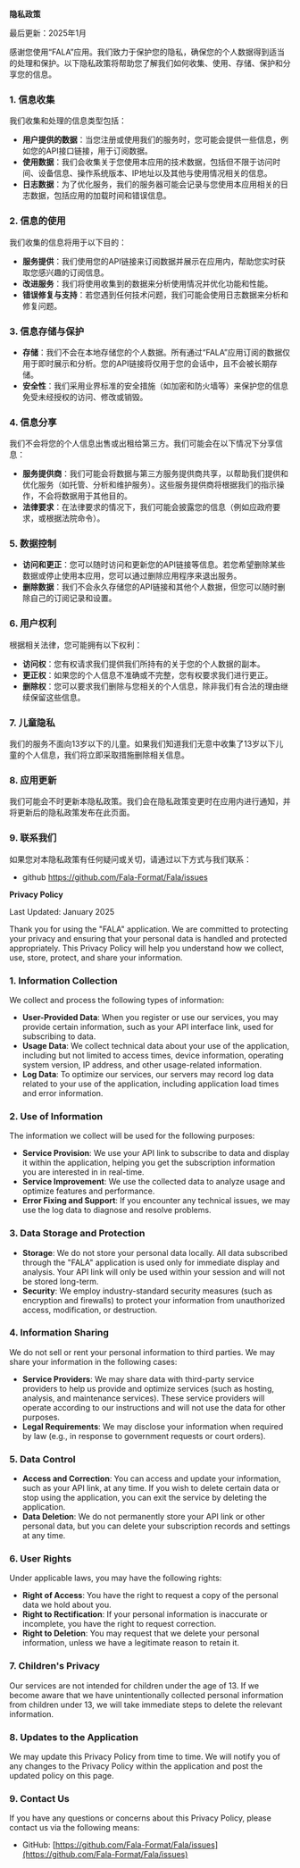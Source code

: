  

**隐私政策**

最后更新：2025年1月

感谢您使用“FALA”应用。我们致力于保护您的隐私，确保您的个人数据得到适当的处理和保护。以下隐私政策将帮助您了解我们如何收集、使用、存储、保护和分享您的信息。

### 1. **信息收集**

我们收集和处理的信息类型包括：

- **用户提供的数据**：当您注册或使用我们的服务时，您可能会提供一些信息，例如您的API接口链接，用于订阅数据。
- **使用数据**：我们会收集关于您使用本应用的技术数据，包括但不限于访问时间、设备信息、操作系统版本、IP地址以及其他与使用情况相关的信息。
- **日志数据**：为了优化服务，我们的服务器可能会记录与您使用本应用相关的日志数据，包括应用的加载时间和错误信息。

### 2. **信息的使用**

我们收集的信息将用于以下目的：

- **服务提供**：我们使用您的API链接来订阅数据并展示在应用内，帮助您实时获取您感兴趣的订阅信息。
- **改进服务**：我们将使用收集到的数据来分析使用情况并优化功能和性能。
- **错误修复与支持**：若您遇到任何技术问题，我们可能会使用日志数据来分析和修复问题。

### 3. **信息存储与保护**

- **存储**：我们不会在本地存储您的个人数据。所有通过“FALA”应用订阅的数据仅用于即时展示和分析。您的API链接将仅用于您的会话中，且不会被长期存储。
- **安全性**：我们采用业界标准的安全措施（如加密和防火墙等）来保护您的信息免受未经授权的访问、修改或销毁。

### 4. **信息分享**

我们不会将您的个人信息出售或出租给第三方。我们可能会在以下情况下分享信息：

- **服务提供商**：我们可能会将数据与第三方服务提供商共享，以帮助我们提供和优化服务（如托管、分析和维护服务）。这些服务提供商将根据我们的指示操作，不会将数据用于其他目的。
- **法律要求**：在法律要求的情况下，我们可能会披露您的信息（例如应政府要求，或根据法院命令）。

### 5. **数据控制**

- **访问和更正**：您可以随时访问和更新您的API链接等信息。若您希望删除某些数据或停止使用本应用，您可以通过删除应用程序来退出服务。
- **删除数据**：我们不会永久存储您的API链接和其他个人数据，但您可以随时删除自己的订阅记录和设置。

### 6. **用户权利**

根据相关法律，您可能拥有以下权利：

- **访问权**：您有权请求我们提供我们所持有的关于您的个人数据的副本。
- **更正权**：如果您的个人信息不准确或不完整，您有权要求我们进行更正。
- **删除权**：您可以要求我们删除与您相关的个人信息，除非我们有合法的理由继续保留这些信息。

### 7. **儿童隐私**

我们的服务不面向13岁以下的儿童。如果我们知道我们无意中收集了13岁以下儿童的个人信息，我们将立即采取措施删除相关信息。

### 8. **应用更新**

我们可能会不时更新本隐私政策。我们会在隐私政策变更时在应用内进行通知，并将更新后的隐私政策发布在此页面。

### 9. **联系我们**

如果您对本隐私政策有任何疑问或关切，请通过以下方式与我们联系：

- github https://github.com/Fala-Format/Fala/issues





**Privacy Policy**

Last Updated: January 2025

Thank you for using the "FALA" application. We are committed to protecting your privacy and ensuring that your personal data is handled and protected appropriately. This Privacy Policy will help you understand how we collect, use, store, protect, and share your information.

### 1. **Information Collection**

We collect and process the following types of information:

- **User-Provided Data**: When you register or use our services, you may provide certain information, such as your API interface link, used for subscribing to data.
- **Usage Data**: We collect technical data about your use of the application, including but not limited to access times, device information, operating system version, IP address, and other usage-related information.
- **Log Data**: To optimize our services, our servers may record log data related to your use of the application, including application load times and error information.

### 2. **Use of Information**

The information we collect will be used for the following purposes:

- **Service Provision**: We use your API link to subscribe to data and display it within the application, helping you get the subscription information you are interested in in real-time.
- **Service Improvement**: We use the collected data to analyze usage and optimize features and performance.
- **Error Fixing and Support**: If you encounter any technical issues, we may use the log data to diagnose and resolve problems.

### 3. **Data Storage and Protection**

- **Storage**: We do not store your personal data locally. All data subscribed through the "FALA" application is used only for immediate display and analysis. Your API link will only be used within your session and will not be stored long-term.
- **Security**: We employ industry-standard security measures (such as encryption and firewalls) to protect your information from unauthorized access, modification, or destruction.

### 4. **Information Sharing**

We do not sell or rent your personal information to third parties. We may share your information in the following cases:

- **Service Providers**: We may share data with third-party service providers to help us provide and optimize services (such as hosting, analysis, and maintenance services). These service providers will operate according to our instructions and will not use the data for other purposes.
- **Legal Requirements**: We may disclose your information when required by law (e.g., in response to government requests or court orders).

### 5. **Data Control**

- **Access and Correction**: You can access and update your information, such as your API link, at any time. If you wish to delete certain data or stop using the application, you can exit the service by deleting the application.
- **Data Deletion**: We do not permanently store your API link or other personal data, but you can delete your subscription records and settings at any time.

### 6. **User Rights**

Under applicable laws, you may have the following rights:

- **Right of Access**: You have the right to request a copy of the personal data we hold about you.
- **Right to Rectification**: If your personal information is inaccurate or incomplete, you have the right to request correction.
- **Right to Deletion**: You may request that we delete your personal information, unless we have a legitimate reason to retain it.

### 7. **Children's Privacy**

Our services are not intended for children under the age of 13. If we become aware that we have unintentionally collected personal information from children under 13, we will take immediate steps to delete the relevant information.

### 8. **Updates to the Application**

We may update this Privacy Policy from time to time. We will notify you of any changes to the Privacy Policy within the application and post the updated policy on this page.

### 9. **Contact Us**

If you have any questions or concerns about this Privacy Policy, please contact us via the following means:

- GitHub: [https://github.com/Fala-Format/Fala/issues](https://github.com/Fala-Format/Fala/issues) 
